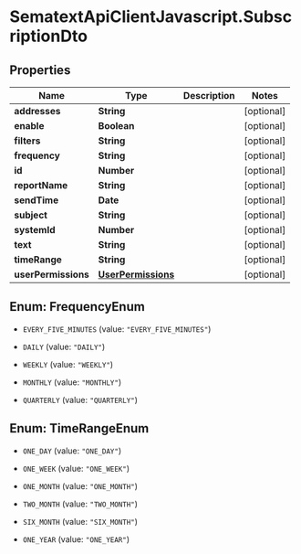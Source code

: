 # SematextApiClientJavascript.SubscriptionDto

## Properties
| Name                | Type                                      | Description | Notes      |
| ------------------- | ----------------------------------------- | ----------- | ---------- |
| **addresses**       | **String**                                |             | [optional] |
| **enable**          | **Boolean**                               |             | [optional] |
| **filters**         | **String**                                |             | [optional] |
| **frequency**       | **String**                                |             | [optional] |
| **id**              | **Number**                                |             | [optional] |
| **reportName**      | **String**                                |             | [optional] |
| **sendTime**        | **Date**                                  |             | [optional] |
| **subject**         | **String**                                |             | [optional] |
| **systemId**        | **Number**                                |             | [optional] |
| **text**            | **String**                                |             | [optional] |
| **timeRange**       | **String**                                |             | [optional] |
| **userPermissions** | [**UserPermissions**](UserPermissions.md) |             | [optional] |


<a name="FrequencyEnum"></a>
## Enum: FrequencyEnum


* `EVERY_FIVE_MINUTES` (value: `"EVERY_FIVE_MINUTES"`)

* `DAILY` (value: `"DAILY"`)

* `WEEKLY` (value: `"WEEKLY"`)

* `MONTHLY` (value: `"MONTHLY"`)

* `QUARTERLY` (value: `"QUARTERLY"`)




<a name="TimeRangeEnum"></a>
## Enum: TimeRangeEnum


* `ONE_DAY` (value: `"ONE_DAY"`)

* `ONE_WEEK` (value: `"ONE_WEEK"`)

* `ONE_MONTH` (value: `"ONE_MONTH"`)

* `TWO_MONTH` (value: `"TWO_MONTH"`)

* `SIX_MONTH` (value: `"SIX_MONTH"`)

* `ONE_YEAR` (value: `"ONE_YEAR"`)
